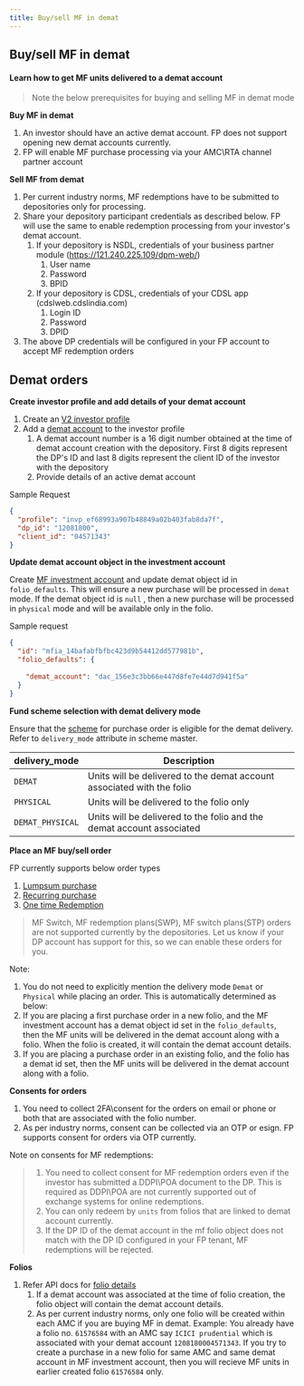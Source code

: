 ```yaml
---
title: Buy/sell MF in demat
---
```

## Buy/sell MF in demat
#### Learn how to get MF units delivered to a demat account

> Note the below prerequisites for buying and selling MF in demat mode

**Buy MF in demat**

1. An investor should have an active demat account. FP does not support opening new demat accounts currently.
2. FP will enable MF purchase processing via your AMC\RTA channel partner account

**Sell MF from demat**
1. Per current industry norms, MF redemptions have to be submitted to depositories only for processing.
2. Share your depository participant credentials as described below. FP will use the same to enable redemption processing from your investor's demat account.
   1. If your depository is NSDL, credentials of your business partner module (https://121.240.225.109/dpm-web/)
      1. User name
      2. Password
      3. BPID
   2. If your depository is CDSL, credentials of your CDSL app (cdslweb.cdslindia.com)
      1. Login ID
      2. Password
      3. DPID
3. The above DP credentials will be configured in your FP account to accept MF redemption orders

## Demat orders
 
**Create investor profile and add details of your demat account**

1. Create an [V2 investor profile](https://docs.fintechprimitives.com/mf-transactions/accounts/required-information//)
2. Add a [demat account](https://fintechprimitives.com/docs/api/#demat-accounts) to the investor profile
   1. A demat account number is a 16 digit number obtained at the time of demat account creation with the depository. First 8 digits represent the DP's ID and last 8 digits represent the client ID of the investor with the depository
   2. Provide details of an active demat account

Sample Request

```json
{
  "profile": "invp_ef68993a907b48849a02b403fab8da7f",
  "dp_id": "12081800",
  "client_id": "04571343"
}
```
**Update demat account object in the investment account**

Create [MF investment account](https://fintechprimitives.com/docs/api/#create-an-mf-investment-account) and update demat object id in `folio_defaults`. This will ensure a new purchase will be processed in `demat` mode. If the demat object id is `null` , then a new purchase will be processed in `physical` mode and will be available only in the folio.

Sample request

```json
{
  "id": "mfia_14bafabfbfbc423d9b54412dd577981b",
  "folio_defaults": {
    
    "demat_account": "dac_156e3c3bb66e447d8fe7e44d7d941f5a"
  }
}
```

**Fund scheme selection with demat delivery mode**

Ensure that the [scheme](https://fintechprimitives.com/docs/api/#fund-scheme)  for purchase order is eligible for the demat delivery. Refer to `delivery_mode` attribute in scheme master.

|delivery_mode|Description|
|-----|------|
|`DEMAT`|Units will be delivered to the demat account associated with the folio|
|`PHYSICAL`|Units will be delivered to the folio only|
|`DEMAT_PHYSICAL`|Units will be delivered to the folio and the demat account associated|

**Place an MF buy/sell order**

FP currently supports below order types
   1. [Lumpsum purchase](https://docs.fintechprimitives.com/mf-transactions/orders-introduction/)
   2. [Recurring purchase](https://docs.fintechprimitives.com/mf-transactions/transaction-plans/)
   3. [One time Redemption](https://fintechprimitives.com/docs/api/#mf-redemptions)
   
   > MF Switch, MF redemption plans(SWP), MF switch plans(STP) orders are not supported currently by the depositories. Let us know if your DP account has support for this, so we can enable these orders for you.

Note:

   1. You do not need to explicitly mention the delivery mode `Demat` or `Physical` while placing an order. This is automatically determined as below:
   2. If you are placing a first purchase order in a new folio, and the MF investment account has a demat object id set in the `folio_defaults`, then the MF units will be delivered in the demat account along with a folio. When the folio is created, it will contain the demat account details. 
   3. If you are placing a purchase order in an existing folio, and the folio has a demat id set, then the MF units will be delivered in the demat account along with a folio.   

**Consents for  orders**
   1. You need to collect 2FA\consent for the orders on email or phone or both that are associated with the folio number. 
   2. As per industry norms, consent can be collected via an OTP or esign. FP supports consent for orders via OTP currently.
   
Note on consents for MF redemptions:

> 1. You need to collect consent for MF redemption orders even if the investor has submitted a DDPI\POA document to the DP. This is required as DDPI\POA are not currently supported out of exchange systems for online redemptions.
> 2. You can only redeem by `units` from folios that are linked to demat account currently.
> 3. If the DP ID of the demat account in the mf folio object does not match with the DP ID configured in your FP tenant, MF redemptions will be rejected. 


**Folios**

1. Refer API docs for [folio details](https://fintechprimitives.com/docs/api/#mf-folio-object)
   1. If a demat account was associated at the time of folio creation, the folio object will contain the demat account details. 
   2. As per current industry norms, only one folio will be created within each AMC if you are buying MF in demat. Example: You already have a folio no. `61576584` with an AMC say `ICICI prudential` which is associated with your demat account `1208180004571343`. If you try to create a purchase in a new folio for same AMC and same demat account in MF investment account, then you will recieve MF units in earlier created folio `61576584` only.




